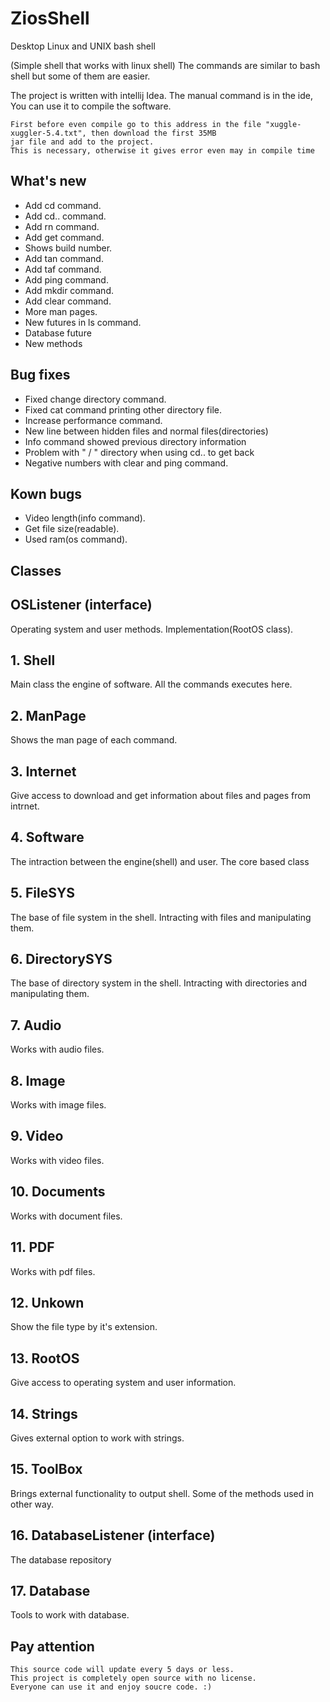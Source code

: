 # ZiosShell
Desktop Linux and UNIX  bash shell

(Simple shell that works with linux shell)
The commands are similar to bash shell but some of them are easier.

The project is written with intellij Idea.
The manual command is in the ide, You can use it to compile the software.

 ```
 First before even compile go to this address in the file "xuggle-xuggler-5.4.txt", then download the first 35MB
 jar file and add to the project.
 This is necessary, otherwise it gives error even may in compile time
 ```

 ## What's new
 
 * Add cd command.
 * Add cd.. command.
 * Add rn command.
 * Add get command.
 * Shows build number.
 * Add tan command.
 * Add taf command.
 * Add ping command.
 * Add mkdir command.
 * Add clear command.
 * More man pages.
 * New futures in ls command.
 * Database future
 * New methods
 
 ## Bug fixes
 
 * Fixed change directory command.
 * Fixed cat command printing other directory file.
 * Increase performance command.
 * New line between hidden files and normal files(directories)
 * Info command showed previous directory information
 * Problem with " / " directory when using cd.. to get back
 * Negative numbers with clear and ping command.
 
 ## Kown bugs
 
 * Video length(info command).
 * Get file size(readable).
 * Used ram(os command).

##  Classes

## OSListener (interface)

 Operating system and user methods.
 Implementation(RootOS class).

 ## 1. Shell
Main class the engine of software.
All the commands executes here.

## 2. ManPage
Shows the man page of each command.
 
## 3. Internet
Give access to download and get information about files and pages from intrnet.
 
## 4. Software
The intraction between the engine(shell) and user.
The core based class
 
## 5. FileSYS
The base of file system in the shell.
Intracting with files and manipulating them.
 
## 6. DirectorySYS
The base of directory system in the shell.
Intracting with directories and manipulating them.
 
## 7. Audio
Works with audio files.
 
## 8. Image
Works with image files.
 
## 9. Video
Works with video files.
 
## 10. Documents
Works with document files.
 
## 11. PDF
Works with pdf files.
 
## 12. Unkown
Show the file type by it's extension.

## 13. RootOS
Give access to operating system and user information.
 
 ## 14. Strings
 Gives external option to work with strings.
 
  ## 15. ToolBox
 Brings external functionality to output shell.
 Some of the methods used in other way.
 
 ## 16. DatabaseListener (interface)
 The database repository
 
 ## 17. Database
 Tools to work with database.

## Pay attention
 ```
 This source code will update every 5 days or less.
 This project is completely open source with no license.
 Everyone can use it and enjoy soucre code. :)
```
